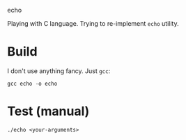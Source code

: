 echo 

Playing with C language. Trying to re-implement `echo` utility.

# Build
I don't use anything fancy. Just `gcc`:
```
gcc echo -o echo
```

# Test (manual)
```
./echo <your-arguments>
```

